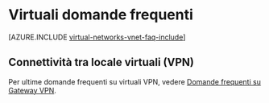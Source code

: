 <properties 
   pageTitle="Virtuali domande frequenti"
   description="Azure virtuali (VNet) domande frequenti"
   services="virtual-network"
   documentationCenter="na"
   authors="jimdial"
   manager="carmonm"
   editor="tysonn" />
<tags 
   ms.service="virtual-network"
   ms.devlang="na"
   ms.topic="article"
   ms.tgt_pltfrm="na"
   ms.workload="infrastructure-services"
   ms.date="03/15/2016"
   ms.author="jdial" />

# <a name="virtual-network-faq"></a>Virtuali domande frequenti

[AZURE.INCLUDE [virtual-networks-vnet-faq-include](../../includes/virtual-networks-vnet-faq-include.md)]

## <a name="virtual-network-cross-premises-connectivity-vpns"></a>Connettività tra locale virtuali (VPN)

Per ultime domande frequenti su virtuali VPN, vedere [Domande frequenti su Gateway VPN](../vpn-gateway/vpn-gateway-vpn-faq.md).

